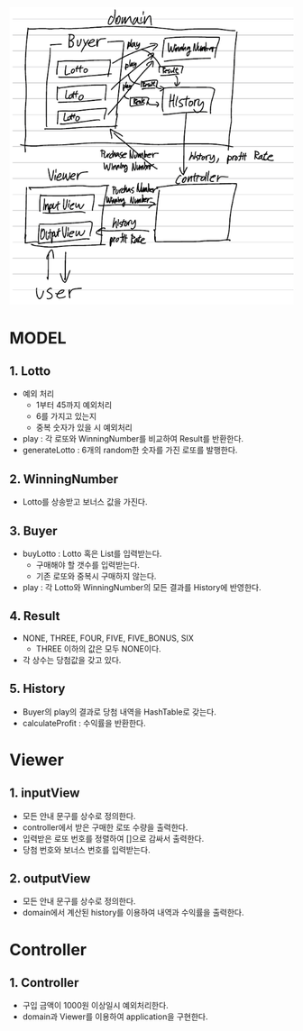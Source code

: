 
<img src="lotto_mvc.png">

# MODEL

## 1. Lotto
- 예외 처리
  - 1부터 45까지 예외처리
  - 6를 가지고 있는지
  - 중복 숫자가 있을 시 예외처리
- play : 각 로또와 WinningNumber를 비교하여 Result를 반환한다.
- generateLotto : 6개의 random한 숫자를 가진 로또를 발행한다.

## 2. WinningNumber
- Lotto를 상송받고 보너스 값을 가진다.

## 3. Buyer
- buyLotto : Lotto 혹은 List를 입력받는다.
  - 구매해야 할 갯수를 입력받는다.
  - 기존 로또와 중복시 구매하지 않는다.
- play : 각 Lotto와 WinningNumber의 모든 결과를 History에 반영한다.

## 4. Result
- NONE, THREE, FOUR, FIVE, FIVE_BONUS, SIX
  - THREE 이하의 값은 모두 NONE이다.
- 각 상수는 당첨값을 갖고 있다.

## 5. History
- Buyer의 play의 결과로 당첨 내역을 HashTable로 갖는다.
- calculateProfit : 수익률을 반환한다. 

# Viewer

## 1. inputView
- 모든 안내 문구를 상수로 정의한다.
- controller에서 받은 구매한 로또 수량을 출력한다.
- 입력받은 로또 번호를 정렬하여 []으로 감싸서 출력한다.
- 당첨 번호와 보너스 번호를 입력받는다.
## 2. outputView
- 모든 안내 문구를 상수로 정의한다.
- domain에서 계산된 history를 이용하여 내역과 수익률을 출력한다.

# Controller

## 1. Controller
- 구입 금액이 1000원 이상일시 예외처리한다.
- domain과 Viewer를 이용하여 application을 구현한다.